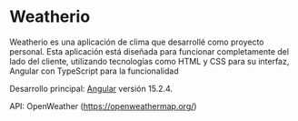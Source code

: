# Weatherio

Weatherio es una aplicación de clima que desarrollé como proyecto personal. Esta aplicación está diseñada para funcionar completamente del lado del cliente, utilizando tecnologías como HTML y CSS para su interfaz, Angular con TypeScript para la funcionalidad

Desarrollo principal: [Angular](https://github.com/angular/angular-cli) versión 15.2.4.

API: OpenWeather (https://openweathermap.org/)
